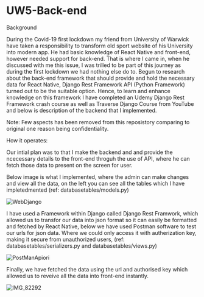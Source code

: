 # UW5-Back-end

Background 

During the Covid-19 first lockdown my friend from University of Warwick have taken a responsibility to transform old sport website of his University into modern app. He had basic knowledge of React Native and front-end, however needed support for back-end. That is where I came in, when he discussed with me this issue, I was trilled to be part of this journey as during the first lockdown we had nothing else do to. Begun to research about the back-end framework that should provide and hold the necessary data for React Native, Django Rest Framework API (Python Framework) turned out to be the suitable option. Hence, to learn and enhance knowledge on this framework I have completed an Udemy Django Rest Framework crash course as well as Traverse Django Course from YouTube and below is description of the backend that I implemented. 

Note: Few aspects has been removed from this reposistory comparing to original one reason being confidentiality. 

How it operates:

Our intial plan was to that I make the backend and and provide the ncecessary details to the front-end throguh the use of API, where he can fetch those data to present on the screen for user.

Below image is what I implemented, where the admin can make changes and view all the data, on the left you can see all the tables which I have impletedmented (ref: databasetables/models.py)

![WebDjango](https://user-images.githubusercontent.com/45140799/111701441-c2a0ea00-8832-11eb-9e87-90a7d9cb05c0.PNG)

I have used a Framework within Django called Django Rest Framwork, which allowed us to transfor our data into json format so it can easily be formatted and fetched by React Native, below we have used Postman software to test our urls for json data. Where we could only access it with autherization key, making it secure from unauthorized users, (ref: databasetables/serializers.py and databasetables/views.py)


![PostManApiori](https://user-images.githubusercontent.com/45140799/111702297-f29cbd00-8833-11eb-9a99-c215b8c695f9.png)


Finally, we have fetched the data using the url and authorised key which allowed us to reveive all the data into front-end instantly.


![IMG_82292](https://user-images.githubusercontent.com/45140799/111702815-be75cc00-8834-11eb-9f90-9471f737c877.jpg)

